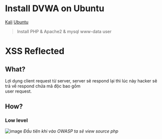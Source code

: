 # Install DVWA on Ubuntu
[Kali](https://www.youtube.com/watch?v=GmWQ1VIjd2U&list=PLHUKi1UlEgOJLPSFZaFKMoexpM6qhOb4Q&ab_channel=CryptoCat)
[Ubuntu](https://www.youtube.com/watch?v=kMUdmmTL7OM&ab_channel=gp_sec)
> Install PHP & Apache2 & mysql
> www-data user

# XSS Reflected
## What?
Lợi dụng client request từ server, server sẽ respond lại thì lúc này hacker sẽ trả về respond chứa mã độc bao gồm <br>
user request.

## How?
### Low level
![image](https://github.com/user-attachments/assets/fdf93f3b-71f3-4570-be23-e80618d17bc5)
*Đầu tiên khi vào OWASP ta sẽ view source php*


